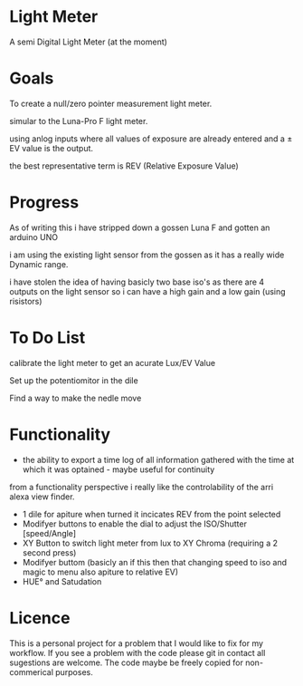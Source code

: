 # Light Meter
A semi Digital Light Meter (at the moment)

# Goals
To create a null/zero pointer measurement light meter.

simular to the Luna-Pro F light meter.

using anlog inputs where all values of exposure are already entered and a ± EV value is the output.

the best representative term is REV (Relative Exposure Value)

# Progress
As of writing this i have stripped down a gossen Luna F and gotten an arduino UNO

i am using the existing light sensor from the gossen as it has a really wide Dynamic range.

i have stolen the idea of having basicly two base iso's as there are 4 outputs on the light sensor so i can have a high gain and a low gain (using risistors)


# To Do List
calibrate the light meter to get an acurate Lux/EV Value 

Set up the potentiomitor in the dile

Find a way to make the nedle move 


# Functionality

- the ability to export a time log of all information gathered with the time at which it was optained - maybe useful for continuity

from a functionality perspective i really like the controlability of the arri alexa view finder.
- 1 dile for apiture when turned it incicates REV from the point selected
- Modifyer buttons to enable the dial to adjust the ISO/Shutter [speed/Angle]
- XY Button to switch light meter from lux to XY Chroma (requiring a 2 second press)
- Modifyer buttom (basicly an if this then that changing speed to iso and magic to menu also apiture to relative EV)
- HUE° and Satudation 


# Licence

This is a personal project for a problem that I would like to fix for my workflow. If you see a problem with the code please git in contact all sugestions are welcome. The code maybe be freely copied for non-commerical purposes.
